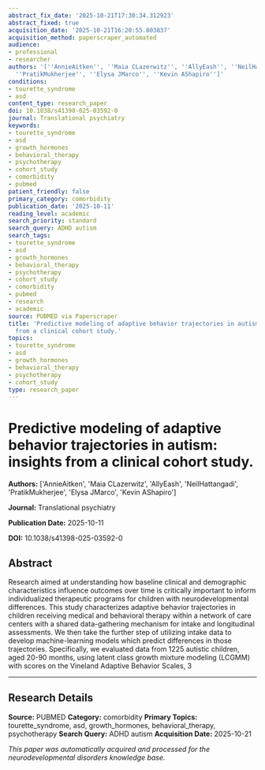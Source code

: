```yaml
---
abstract_fix_date: '2025-10-21T17:30:34.312923'
abstract_fixed: true
acquisition_date: '2025-10-21T16:20:55.803837'
acquisition_method: paperscraper_automated
audience:
- professional
- researcher
authors: '[''AnnieAitken'', ''Maia CLazerwitz'', ''AllyEash'', ''NeilHattangadi'',
  ''PratikMukherjee'', ''Elysa JMarco'', ''Kevin AShapiro'']'
conditions:
- tourette_syndrome
- asd
content_type: research_paper
doi: 10.1038/s41398-025-03592-0
journal: Translational psychiatry
keywords:
- tourette_syndrome
- asd
- growth_hormones
- behavioral_therapy
- psychotherapy
- cohort_study
- comorbidity
- pubmed
patient_friendly: false
primary_category: comorbidity
publication_date: '2025-10-11'
reading_level: academic
search_priority: standard
search_query: ADHD autism
search_tags:
- tourette_syndrome
- asd
- growth_hormones
- behavioral_therapy
- psychotherapy
- cohort_study
- comorbidity
- pubmed
- research
- academic
source: PUBMED via Paperscraper
title: 'Predictive modeling of adaptive behavior trajectories in autism: insights
  from a clinical cohort study.'
topics:
- tourette_syndrome
- asd
- growth_hormones
- behavioral_therapy
- psychotherapy
- cohort_study
type: research_paper
---
```


# Predictive modeling of adaptive behavior trajectories in autism: insights from a clinical cohort study.

**Authors:** ['AnnieAitken', 'Maia CLazerwitz', 'AllyEash', 'NeilHattangadi', 'PratikMukherjee', 'Elysa JMarco', 'Kevin AShapiro']

**Journal:** Translational psychiatry

**Publication Date:** 2025-10-11

**DOI:** 10.1038/s41398-025-03592-0

## Abstract

Research aimed at understanding how baseline clinical and demographic characteristics influence outcomes over time is critically important to inform individualized therapeutic programs for children with neurodevelopmental differences. This study characterizes adaptive behavior trajectories in children receiving medical and behavioral therapy within a network of care centers with a shared data-gathering mechanism for intake and longitudinal assessments. We then take the further step of utilizing intake data to develop machine-learning models which predict differences in those trajectories. Specifically, we evaluated data from 1225 autistic children, aged 20-90 months, using latent class growth mixture modeling (LCGMM) with scores on the Vineland Adaptive Behavior Scales, 3

---

## Research Details

**Source:** PUBMED
**Category:** comorbidity
**Primary Topics:** tourette_syndrome, asd, growth_hormones, behavioral_therapy, psychotherapy
**Search Query:** ADHD autism
**Acquisition Date:** 2025-10-21

*This paper was automatically acquired and processed for the neurodevelopmental disorders knowledge base.*
